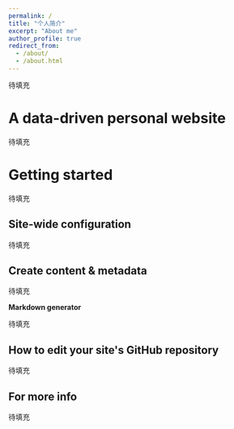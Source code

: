```yaml
---
permalink: /
title: "个人简介"
excerpt: "About me"
author_profile: true
redirect_from: 
  - /about/
  - /about.html
---
```


待填充

A data-driven personal website
======
待填充

Getting started
======
待填充

Site-wide configuration
------
待填充

Create content & metadata
------
待填充

**Markdown generator**

待填充

How to edit your site's GitHub repository
------
待填充

For more info
------
待填充
